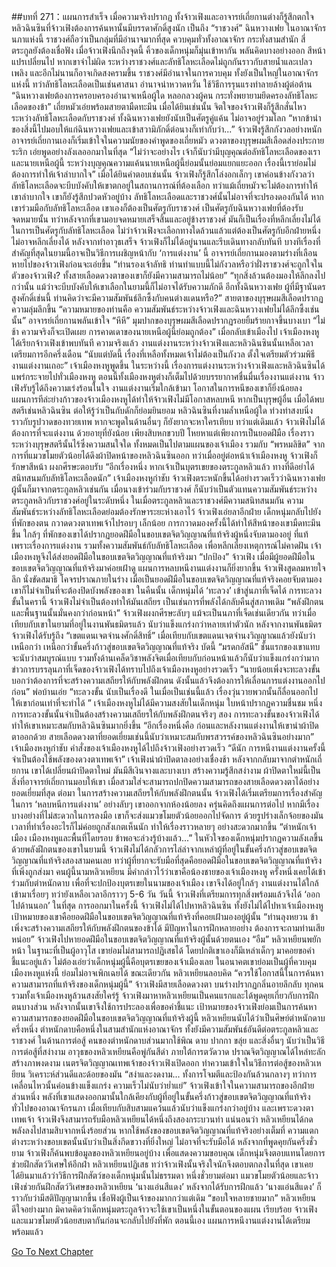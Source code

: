 ##บทที่ 271：แผนการสำเร็จ
เมื่อความจริงปรากฏ ทั้งจ้าวเฟิงและอาจารย์เถี่ยกานต่างก็รู้สึกตกใจ
หลิวฉินซินที่จ้าวเฟิงต้องการค้นหานั้นมีบรรดาศักดิ์สูงนัก เป็นถึง “ราชวงศ์” ฉินหวางเฟย
ในอาณาจักรนภาแห่งนี้ ราชวงศ์ถือว่าเป็นกลุ่มที่มีอำนาจมากที่สุด ควบคุมทั่วทั้งอาณาจักร กระทั่งสามสำนัก สี่ตระกูลยังต้องเชื่อฟัง
เมื่อจ้าวเฟิงนึกถึงจุดนี้ คิ้วของเด็กหนุ่มก็มุ่นเข้าหากัน พลันคิดบางอย่างออก สีหน้าแปรเปลี่ยนไป
หากเขาจำไม่ผิด ระหว่างราชวงศ์และลัทธิโลหะเลือดไม่ถูกกันราวกับสายน้ำและเปลวเพลิง และอีกไม่นานก็อาจเกิดสงครามขึ้น
ราชวงศ์มีอำนาจในการควบคุม ทั้งยังเป็นใหญ่ในอาณาจักรแห่งนี้ ทว่าลัทธิโลหะเลือดเป็นเช่นศาสนา อำนาจน่าหวาดหวั่น ใช้วิธีการรุนแรงทำลายล้างผู้ต่อต้าน
“ฉินหวางเฟยต้องการครอบครองอำนาจเหนือผู้ใด หลอกลวงผู้คน กระทั่งพยายามยึดครองลัทธิโลหะเลือดของข้า”
เถี่ยหมัวเอ่ยพร้อมสายตามืดทะมึน
เมื่อได้ยินเช่นนั้น จิตใจของจ้าวเฟิงก็รู้สึกสั่นไหว
ระหว่างลัทธิโลหะเลือดกับราชวงศ์ ทั้งฉินหวางเฟยยังนับเป็นศัตรูคู่แค้น ไม่อาจอยู่ร่วมโลก
“หากข้านำของสิ่งนี้ไปมอบให้แก่ฉินหวางเฟยและเข้าสวามิภักดิ์ต่อนางก็เท่ากับว่า...”
จ้าวเฟิงรู้สึกกังวลอย่างหนัก
อาจารย์เถี่ยกานเองก็เริ่มเข้าใจในความนัยของคำพูดของเถี่ยหมัว
ดวงตาของบุรุษผมสีเลือดส่องประกายระริก เอ่ยพูดอย่างลังเลออกมาในที่สุด “ไม่ว่าจะอย่างไร เจ้าก็นับว่ามีบุญคุณต่อลัทธิโลหะเลือดของเราและนายเหนือผู้นี้ ระหว่างบุญคุณความแค้นนายเหนือผู้นี้ย่อมนั้นย่อมแยกแยะออก เรื่องนี้เราย่อมไม่ต้องการทำให้เจ้าลำบากใจ”
เมื่อได้ยินคำตอบเช่นนั้น จ้าวเฟิงก็รู้สึกโล่งอกเล็กๆ
เขาค่อนข้างกังวลว่าลัทธิโลหะเลือดจะบีบบังคับให้เขาตกอยู่ในสถานการณ์ที่ต้องเลือก
ทว่าแม้เถี่ยหมัวจะไม่ต้องการทำให้เขาลำบากใจ เขาก็ยังรู้สึกปวดหัวอยู่บ้าง
ลัทธิโลหะเลือดและราชวงศ์นั้นไม่อาจที่จะปรองดองกันได้
หากเขาร่วมมือกับลัทธิโลหะเลือด เขาเองก็ต้องเป็นศัตรูกับราชวงศ์ เป็นศัตรูกับฉินหวางเฟยที่ต้องรับจดหมายนั้น
ทว่าหลังจากที่เขามอบจดหมายเสร็จสิ้นและอยู่ข้างราชวงศ์ มันก็เป็นเรื่องที่หลีกเลี่ยงไม่ได้ในการเป็นศัตรูกับลัทธิโลหะเลือด
ไม่ว่าจ้าวเฟิงจะเลือกทางใดล้วนแล้วแต่ต้องเป็นศัตรูกับอีกฝ่ายหนึ่ง ไม่อาจหลีกเลี่ยงได้
หลังจากทำอาวุธเสร็จ จ้าวเฟิงก็ไม่ได้อยู่นานและรีบเดินทางกลับทันที
บางทีเรื่องที่สำคัญที่สุดในยามนี้อาจเป็นวิธีการเผชิญหน้ากับ ‘การแต่งงาน’ นี้
อาจารย์เถี่ยกานมองตามร่างที่เลือนหายไปของจ้าวเฟิงก่อนจะเอ่ยขึ้น “ท่านรองเจ้าลัทธิ ท่านทำแบบนี้ไม่กังวลหรือว่าฝั่งราชวงศ์จะถูกใจในตัวของจ้าวเฟิง? ทั้งสายเลือดดวงตาของเขาก็ยังมีความสามารถไม่น้อย”
“ทุกสิ่งล้วนต้องมองให้ลึกลงไปกว่านั้น แม้ว่าจะบีบบังคับให้เขาเลือกในยามนี้ก็ไม่อาจได้รับความภักดี อีกทั้งฉินหวางเฟย ผู้ที่มีฐานันดรสูงศักดิ์เช่นนี้ ท่านคิดว่าจะมีความสัมพันธ์ลึกซึ้งกับคนต่างแดนหรือ?”
สายตาของบุรุษผมสีเลือดปรากฏความลุ่มลึกขึ้น
“ความหมายของท่านคือ ความสัมพันธ์ระหว่างจ้าวเฟิงและฉินหวางเฟยไม่ได้ลึกซึ้งเช่นนั้น”
อาจารย์เถี่ยกานพลันเข้าใจ
“หึหึ”
มุมปากของบุรุษผมสีเลือดปรากฏรอยยิ้มร้ายกาจขึ้นบางเบา “ไม่ช้า ความจริงก็จะเปิดเผย การคาดเดาของนายเหนือผู้นี้ย่อมถูกต้อง”
เมื่อกลับเข้าเมืองไป
เจ้าเมืองหงหูได้เรียกจ้าวเฟิงเข้าพบทันที
ความจริงแล้ว งานแต่งงานระหว่างจ้าวเฟิงและหลิวฉินซินนั้นเหลือเวลาเตรียมการอีกครึ่งเดือน
“นับแต่บัดนี้ เรื่องที่เหลือทั้งหมดเจ้าไม่ต้องเป็นกังวล ตั้งใจเตรียมตัวร่วมพิธีงานแต่งงานเถอะ”
เจ้าเมืองหงหูพูดขึ้น
ในระหว่างนี้ เรื่องการแต่งงานระหว่างจ้าวเฟิงและหลิวฉินซินได้แพร่กระจายไปทั่วเมืองหงหู
ตอนนี้ทั้งเมืองหงหูต่างก็เต็มไปด้วยบรรยากาศชื่นมื่นเรื่องงานแต่งงาน
จ้าวเฟิงรับรู้ได้ถึงความเร่งร้อนในใจ
งานแต่งงานเริ่มใกล้เข้ามา โอกาสในการหนีของเขาก็ยิ่งน้อยลง
แผนการทีล่ะย่างก้าวของจ้าวเมืองหงหูได้ทำให้จ้าวเฟิงไม่มีโอกาสหลบหนี
หากเป็นบุรุษผู้อื่น เมื่อได้พบสตรีเช่นหลิวฉินซิน ต่อให้รู้ว่าเป็นกับดักก็ย่อมยินยอม
หลิวฉินซินที่งามล้ำเหนือผู้ใด ท่วงท่าสงบนิ่ง ราวกับรูปวาดของทวยเทพ
หากจะพูดในด้านอื่นๆ ก็ยังยากจะหาใครเทียบ
ทว่าแต่เดิมแล้ว จ้าวเฟิงไม่ได้ต้องการที่จะแต่งงาน
ด้วยอายุที่ยังน้อย เพียงสิบหกขวบปี โหยหาแต่เพียงการเป็นยอดฝีมือ เรื่องราวระหว่างบุรุษสตรีนั้นไร้ซึ่งความสนใจใด
ทั้งหมดเป็นไปตามแผนของเจ้าเมือง รวมกับ “พรหมลิขิต” จากการที่แมวขโมยตัวน้อยได้ดึงผ้าปิดหน้าของหลิวฉินซินออก
ทว่าเมื่ออยู่ต่อหน้าเจ้าเมืองหงหู จ้าวเฟิงก็รักษาสีหน้า ผงกศีรษะตอบรับ
“อีกเรื่องหนึ่ง หากเจ้าเป็นบุตรเขยของตระกูลหลิวแล้ว ทางที่ดีอย่าได้สนิทสนมกับลัทธิโลหะเลือดนัก”
เจ้าเมืองหงหูกำชับ
จ้าวเฟิงตระหนักขึ้นได้อย่างรวดเร็วว่าฉินหวางเฟยผู้นั้นก็มาจากตระกูลหลิวเช่นกัน
เมื่อนางเข้าร่วมกับราชวงศ์ ก็นับว่าเป็นตัวแทนความสัมพันธ์ระหว่างตระกูลหลิวกับราชวงศ์อยู่ในระดับหนึ่ง
ในเมื่อตระกูลหลิวและราชวงศ์มีความสนิทสนมกัน ความสัมพันธ์ระหว่างลัทธิโลหะเลือดย่อมต้องรักษาระยะห่างเอาไว้
จ้าวเฟิงเอ่ยลาอีกฝ่าย
เด็กหนุ่มกลับไปยังที่พักของตน กวาดดวงตาเทพเจ้าไปรอบๆ เล็กน้อย
การกวาดมองครั้งนี้ได้ทำให้สีหน้าของเขามืดทะมึนขึ้น
ใกล้ๆ ที่พักของเขาได้ปรากฏยอดฝีมือในขอบเขตจิตวิญญาณที่แท้จริงผู้หนึ่งจับตามองอยู่
ที่แท้
เพราะเรื่องการแต่งงาน รวมทั้งความสัมพันธ์กับลัทธิโลหะเลือด เพื่อหลีกเลี่ยงเหตุการณ์ไม่คาดฝัน เจ้าเมืองหงหูจึงได้ส่งยอดฝีมือในขอบเขตจิตวิญญาณที่แท้จริงมา “ปกป้อง” จ้าวเฟิง
เมื่อมีผู้ยอดฝีมือในขอบเขตจิตวิญญาณที่แท้จริงมาค่อยเฝ้าดู แผนการหลบหนีงานแต่งงานก็ยิ่งยากขึ้น
จ้าวเฟิงสูดลมหายใจลึก นั่งขัดสมาธิ โคจรปราณภายในร่าง
เมื่อเป็นยอดฝีมือในขอบเขตจิตวิญญาณที่แท้จริงคอยจับตามอง เขาก็ไม่จำเป็นที่จะต้องปิดบังพลังของเขา
ในคืนนั้น เด็กหนุ่มได้ ‘ทะลวง’ เข้าสู่นภาที่เจ็ดได้
การทะลวงขั้นในครานี้ จ้าวเฟิงไม่จำเป็นต้องทำให้มันเสถียร เป็นเช่นการที่พลังได้กลับคืนสู่สภาพเดิม
“พลังฝึกตนและพื้นฐานนั้นมั่นคงกว่าก่อนหน้า”
จ้าวเฟิงผงกศีรษะลับๆ
แม้จะเป็นนภาที่เจ็ดเช่นเดียวกัน ทว่าเมื่อเทียบกับเขาในยามที่อยู่ในงานพันธมิตรแล้ว นับว่าแข็งแกร่งกว่าหลายเท่าตัวนัก
หลังจากงานพันธมิตร จ้าวเฟิงได้รับรู้ถึง “เขตแดนเจตจำนงศักดิ์สิทธิ์” เมื่อเทียบกับเขตแดนเจตจำนงวิญญาณแล้วยังนับว่าเหนือกว่า เหนือกว่าขั้นครึ่งก้าวสู่ขอบเขตจิตวิญญาณที่แท้จริง
บัดนี้ “มรดกอัสนี” ชั้นแรกของเขาแทบจะนับว่าสมบูรณ์แบบ รวมทั้งด้านเคล็ดวิชาพลังจิตเมื่อเทียบกับก่อนหน้าแล้วก็นับว่าแข็งแกร่งกว่ามาก
ข่าวการบรรลุนภาที่เจ็ดของจ้าวเฟิงได้ทราบไปถึงเจ้าเมืองหงหูอย่างรวดเร็ว
“นายน้อยเพิ่งจะทะลวงขั้น บอกว่าต้องการที่จะสร้างความเสถียรให้กับพลังฝึกตน ดังนั้นแล้วจึงต้องการให้เลื่อนการแต่งงานออกไปก่อน”
พ่อบ้านเอ่ย
“ทะลวงขั้น นับเป็นเรื่องดี ในเมื่อเป็นเช่นนี้แล้ว เรื่องวุ่นวายพวกนั้นก็ลื่อนออกไปให้เขาก่อนเท่าที่จะทำได้ ”
เจ้าเมืองหงหูไม่ได้มีความสงสัยในเด็กหนุ่ม ใบหน้าปรากฏความชื่นชม
หนึ่ง การทะลวงขั้นนั้นจำเป็นต้องสร้างความเสถียรให้กับพลังฝึกตนจริงๆ สอง การทะลวงขั้นของจ้าวเฟิงได้ทำให้เขาเหมาะสมกับหลิวฉินซินมากยิ่งขึ้น
“อีกเรื่องหนึ่งคือ ก่อนและหลังงานแต่งงานให้เขานำผ้าปิดตาออกด้วย สายเลือดดวงตาที่ยอดเยี่ยมเช่นนี้นับว่าเหมาะสมกับพรสวรรค์ของหลิวฉินซินอย่างมาก”
เจ้าเมืองหงหูกำชับ
คำสั่งของเจ้าเมืองหงหูได้ไปถึงจ้าวเฟิงอย่างรวดเร็ว
“ดีนัก การหนีงานแต่งงานครั้งนี้ จำเป็นต้องใช้พลังของดวงตาเทพเจ้า”
เจ้าเฟิงนำผ้าปิดตาลงอย่างเชื่องช้า
หลังจากกลับมาจากตำหนักเถี่ยกาน เขาได้เปลี่ยนผ้าปิดตาใหม่ มันมีสีเงินจางและบางเบา สร้างความรู้สึกสง่างาม
ผ้าปิดตาใหม่นี้เป็นสิ่งที่อาจารย์เถี่ยกานมอบให้เขา เมื่อสวมใส่จะสามารถปกปิดความสามารถของสายเลือดดวงตาได้อย่างยอดเยี่ยมที่สุด
ต่อมา
ในการสร้างความเสถียรให้กับพลังฝึกตนนั้น จ้าวเฟิงได้เริ่มเตรียมการเรื่องสำคัญในการ ‘หลบหนีการแต่งงาน’ อย่างลับๆ
เขาออกจากห้องน้อยลง ครุ่นคิดถึงแผนการต่อไป
หากมีเรื่องบางอย่างที่ไม่สะดวกในการลงมือ เขาก็จะส่งแมวขโมยตัวน้อยออกไปจัดการ
ด้วยรูปร่างเล็กจ้อยของมัน เวลาที่ทำเรื่องอะไรก็ไม่ค่อยถูกสังเกตเห็นนัก ทำให้เรื่องราวหลายๆ อย่างสะดวกมากขึ้น
“ตำหนักเจ้าเมือง เมืองหงหูและพื้นที่โดยรอบ ข้าพอจะล่วงรู้บ้างแล้ว...”
ในหัวใจของเด็กหนุ่มปรากฏความลังเลขึ้น
ด้วยพลังฝึกตนของเขาในยามนี้ จ้าวเฟิงไม่ได้กลัวการไล่ล่าจากเหล่าผู้ที่อยู่ในขั้นครึ่งก้าวสู่ขอบเขตจิตวิญญาณที่แท้จริงสองสามคนเลย
ทว่าผู้ที่ยากจะรับมือที่สุดคือยอดฝีมือในขอบเขตจิตวิญญาณที่แท้จริงที่เพิ่งถูกส่งมา
คนผู้นี้นามหลิวเหยียน มีคำกล่าวไว้ว่าเขาคือน้องชายของเจ้าเมืองหงหู ครั้งหนึ่งเคยได้เข้าร่วมกับตำหนักดาบ เพื่อที่จะปกป้องบุตรเขยในนามของเจ้าเมือง เขาจึงได้อยู่ใกล้ๆ
งานแต่งงานได้ใกล้เข้ามาเรื่อยๆ ทว่ายังเหลือเวลาอีกราวๆ 5-6 วัน
วันนี้
จ้าวเฟิงที่เตรียมการทุกสิ่งพร้อมแล้วจึงได้ ‘ออกไปด้านนอก’ ในที่สุด
การออกมาในครั้งนี้ จ้าวเฟิงไม่ได้ไปหาหลิวฉินซิน ทั้งยังไม่ได้ไปหาเจ้าเมืองหงหู
เป้าหมายของเขาคือยอดฝีมือในขอบเขตจิตวิญญาณที่แท้จริงที่คอยเฝ้ามองอยู่ผู้นั้น
“ท่านลุงหยวน ข้าเพิ่งจะสร้างความเสถียรให้กับพลังฝึกตนของข้าได้ มีปัญหาในการฝึกหลายอย่าง ต้องการจะถามท่านเสียหน่อย”
จ้าวเฟิงไปหายอดฝีมือในขอบเขตจิตวิญญาณที่แท้จริงผู้นั้นด้วยตนเอง
“อืม”
หลิวเหยียนพยักหน้า ในฐานะที่เป็นผู้อาวุโส เขาย่อมไม่สามารถปฏิเสธได้ โดยปกติเขาเองก็มีเหล่าเด็กๆ มาคอยขอคำชี้แนะอยู่แล้ว
ไม่ต้องเอ่ยว่าเด็กหนุ่มผู้นี้คือบุตรเขยของเจ้าเมืองเลย ในอนาคตเขาย่อมเป็นผู้ที่ควบคุมเมืองหงหูแห่งนี้ ย่อมไม่อาจเพิกเฉยได้
ขณะเดียวกัน
หลิวเหยียนลอบคิด “ควรใช้โอกาสนี้ในการค้นหาความสามารถที่แท้จริงของเด็กหนุ่มผู้นี้”
จ้าวเฟิงมีสายเลือดดวงตา บนร่างปรากฏกลิ่นอายลึกลับ ทุกคนรวมทั้งเจ้าเมืองหงหูล้วนสงสัยใคร่รู้
จ้าวเฟิงมาหาหลิวเหยียนเป็นคนแรกและได้พูดคุยเกี่ยวกับการฝึกตนบางส่วน
หลังจากนั้นเขาจึงใช้การประลองเพื่อขอคำชี้แนะ
เป้าหมายของจ้าวเฟิงย่อมเป็นการค้นหาความสามารถของยอดฝีมือในขอบเขตจิตวิญญาณที่แท้จริงผู้นี้
หลิวเหยียนนับได้ว่าเป็นศิษย์ตำหนักดาบครึ่งหนึ่ง
ตำหนักดาบคือหนึ่งในสามสำนักแห่งอาณาจักร ทั้งยังมีความสัมพันธ์อันดีต่อตระกูลหลิวและราชวงศ์
ในด้านการต่อสู้ คนของตำหนักดาบส่วนมากใช้พิณ ดาบ ปากกา ขลุ่ย และสิ่งอื่นๆ นับว่าเป็นวิธีการต่อสู้ที่สง่างาม
อาวุธของหลิวเหยียนคือพู่กันสีดำ ภายใต้การตวัดวาด ปราณจิตวิญญาณได้ไหล่ทะลัก สร้างภาพงดงาม
เนตรจิตวิญญาณเทพเจ้าของจ้าวเฟิงเปิดออก ทำความเข้าใจในวิธีการต่อสู้ของหลิวเหยียน วิเคราะห์ส่วนดีและด้อยของมัน
“สง่าและงดงาม... ทั้งการโจมตีและป้องกันล้วนกลางๆ ทว่าการเคลื่อนไหวนั้นค่อนข้างแข็งแกร่ง ความเร็วไม่นับว่าย่ำแย่”
จ้าวเฟิงเข้าใจในความสามารถของอีกฝ่ายส่วนหนึ่ง
พลังที่เขาแสดงออกมานั้นใกล้เคียงกับผู้ที่อยู่ในขั้นครึ่งก้าวสู่ขอบเขตจิตวิญญาณที่แท้จริงทั่วไปของอาณาจักรนภา เมื่อเทียบกับสิบสามแคว้นแล้วนับว่าแข็งแกร่งกว่าอยู่บ้าง และเพราะดวงตาเทพเจ้า จ้าวเฟิงจึงสามารถรับมือหลิวเหยียนได้หนึ่งถึงสองกระบวนท่า
แน่นอนว่า หลิวเหยียนได้กดพลังลงไปสามสิบจากหนึ่งร้อยส่วน หากใช้พลังของขอบเขตจิตวิญญาณที่แท้จริงอย่างเต็มที่ ความแตกต่างระหว่างขอบเขตนั้นนับว่าเป็นสิ่งกีดขวางที่ยิ่งใหญ่ ไม่อาจที่จะรับมือได้
หลังจากที่พูดคุยกันครึ่งชั่วยาม จ้าวเฟิงก็ค้นพบข้อมูลของหลิวเหยียนอยู่บ้าง
เพื่อแสดงความขอบคุณ เด็กหนุ่มจึงตอบแทนโดยการช่วยฝึกสัตว์วิเศษให้อีกฝ่า
หลิวเหยียนปฏิเสธ ทว่าจ้าวเฟิงนั้นจริงใจนักจึงตอบตกลงในที่สุด เขาเคยได้ยินมาแล้วว่าวิธีการฝึกสัตว์ของเด็กหนุ่มนั้นไม่ธรรมดา
หนึ่งชั่วยามต่อมา
แมวขโมยตัวน้อยและจ้าวเฟิงช่วยกันฝึกสัตว์วิเศษของหลิวเหยียน ‘นางแอ่นสีแดง’
หลังจากได้รับการฝึกแล้ว ‘นางแอ่นสีแดง’ ก็ราวกับว่ามีสติปัญญามากขึ้น เชื่อฟังผู้เป็นเจ้าของมากกว่าแต่เดิม
“ขอบใจหลายชายมาก”
หลิวเหยียนดีใจอย่างมาก มิคาดคิดว่าเด็กหนุ่มตระกูลจ้าวจะใช้เขาเป็นหนึ่งในขั้นตอนของแผน
เรียบร้อย
จ้าวเฟิงและแมวขโมยตัวน้อยสบตากันก่อนจะกลับไปยังที่พัก
ตอนนี้เอง
แผนการหนีงานแต่งงานได้เตรียมพร้อมแล้ว



[Go To Next Chapter]( ./51.md)